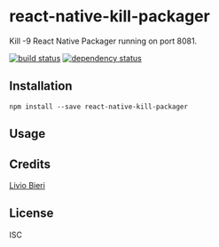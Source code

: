 # react-native-kill-packager

Kill -9 React Native Packager running on port 8081.

[![build status](https://secure.travis-ci.org/livioso/react-native-kill-packager.svg)](http://travis-ci.org/livioso/react-native-kill-packager)
[![dependency status](https://david-dm.org/livioso/react-native-kill-packager.svg)](https://david-dm.org/livioso/react-native-kill-packager)

## Installation

```
npm install --save react-native-kill-packager
```

## Usage

## Credits
[Livio Bieri](https://github.com/livioso/)

## License

ISC
